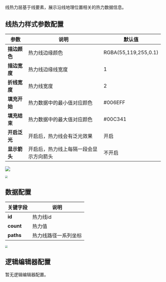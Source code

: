 线热力层基于线要素，展示沿线地理位置相关的热力数据信息。

## 线热力样式参数配置
| 参数 | 说明 | 默认值 |
| --- | --- | --- |
| **描边颜色** | 热力线边缘颜色 |RGBA(55,119,255,0.1) |
| **描边宽度** | 热力线边缘线宽度 |1 |
| **折线宽度** | 热力线宽度 |2 |
| **填充开始** | 热力数据中的最小值对应颜色 | #006EFF |
| **填充结束** | 热力数据中的最大值对应颜色 |#00C341 |
| **开启泛光** | 开启后，热力线会有泛光效果 |开启 |
| **显示箭头** | 开启后，热力线上每隔一段会显示方向箭头 |不开启 |

![](https://qcloudimg.tencent-cloud.cn/raw/2e57feb9b9a920b0c211051af83aeb42.png)

<img src="https://qcloudimg.tencent-cloud.cn/raw/d2937937fb6a9463f723b8e7d86087d1.png"  style="zoom:50%;">

## 数据配置
| 关键字段 | 说明 |
| --- | --- |
| **id** | 热力线id |
| **count** | 热力值 |
| **paths** | 热力线路径一系列坐标 |

<img src="https://qcloudimg.tencent-cloud.cn/raw/6c31ba96ccc66f69273635c890b3e5ce.png"  style="zoom:50%;">

## 逻辑编辑器配置
暂无逻辑编辑器配置。
